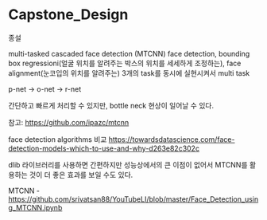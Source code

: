 # Capstone_Design
종설

multi-tasked cascaded face detection (MTCNN)
face detection, bounding box regressioni(얼굴 위치를 알려주는 박스의 위치를 세세하게 조정하는), face alignment(눈코입의 위치를 알려주는) 3개의 task를 동시에 실현시켜서 multi task

p-net → o-net → r-net

간단하고 빠르게 처리할 수 있지만, bottle neck 현상이 일어날 수 있다. 

참고: https://github.com/ipazc/mtcnn

face detection algorithms 비교
https://towardsdatascience.com/face-detection-models-which-to-use-and-why-d263e82c302c

dlib 라이브러리를 사용하면 간편하지만 성능상에서의 큰 이점이 없어서 MTCNN를 활용하는 것이 더 좋은 효과를 보일 수도 있다. 

MTCNN - https://github.com/srivatsan88/YouTubeLI/blob/master/Face_Detection_using_MTCNN.ipynb




